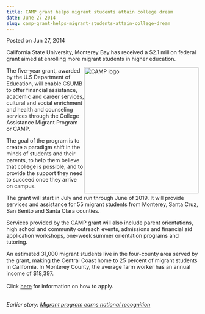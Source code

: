 ```yaml
---
title: CAMP grant helps migrant students attain college dream
date: June 27 2014
slug: camp-grant-helps-migrant-students-attain-college-dream
---
```


 



<span class="date">Posted on Jun 27, 2014    </span>
<p>California State University, Monterey Bay has received a $2.1
million federal grant aimed at enrolling more migrant students in
higher education.</p>
<p><img alt="CAMP logo" src="https://news.csumb.edu/sites/default/files/65/attachments/news/images/camp_image_0.jpg" style="width:300px; height:331px; float:right">The five-year
grant, awarded by the U.S Department of Education, will enable
CSUMB to offer financial assistance, academic and career services,
cultural and social enrichment and health and counseling services
through the College Assistance Migrant Program or CAMP.</img></p>
<p>The goal of the program is to create a paradigm shift in the
minds of students and their parents, to help them believe that
college is possible, and to provide the support they need to
succeed once they arrive on campus.</p>
<p>The grant will start in July and run through June of 2019. It
will provide services and assistance for 55 migrant students from
Monterey, Santa Cruz, San Benito and Santa Clara counties.</p>
<p>Services provided by the CAMP grant will also include parent
orientations, high school and community outreach events, admissions
and financial aid application workshops, one-week summer
orientation programs and tutoring.</p>
<p>An estimated 31,000 migrant students live in the four-county
area served by the grant, making the Central Coast home to 25
percent of migrant students in California. In Monterey County, the
average farm worker has an annual income of $18,397.<br>
<br>
Click <a href="https://eosp.csumb.edu/how-apply-1" rel="nofollow">here</a> for information on how to apply.</br></br></p>
<p><em>Earlier story: <a href="../../../2011/jul/28/migrant-program-earns-national-recognition.html" rel="nofollow">Migrant program earns national recognition</a><br>
<br>
&#xA0;</br></br></em></p>





 
